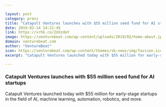```yaml
---

layout: post
category: press
title: "Catapult Ventures launches with $55 million seed fund for AI startups"
date: 2019-02-14 14:21:45
link: https://vrhk.co/2UXzdoY
image: https://venturebeat.com/wp-content/uploads/2019/02/home-about.jpg?w=1200&strip=all
domain: venturebeat.com
author: "VentureBeat"
icon: https://venturebeat.com/wp-content/themes/vb-news/img/favicon.ico
excerpt: "Catapult Ventures launched today with $55 million for early-stage startups in the field of AI, machine learning, automation, robotics, and more."

---
```


### Catapult Ventures launches with $55 million seed fund for AI startups

Catapult Ventures launched today with $55 million for early-stage startups in the field of AI, machine learning, automation, robotics, and more.